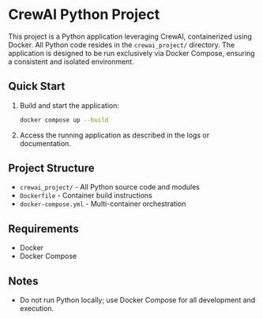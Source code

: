# CrewAI Python Project

This project is a Python application leveraging CrewAI, containerized using Docker. All Python code resides in the `crewai_project/` directory. The application is designed to be run exclusively via Docker Compose, ensuring a consistent and isolated environment.

## Quick Start

1. Build and start the application:
   ```sh
   docker compose up --build
   ```

2. Access the running application as described in the logs or documentation.

## Project Structure

- `crewai_project/` - All Python source code and modules
- `Dockerfile` - Container build instructions
- `docker-compose.yml` - Multi-container orchestration

## Requirements

- Docker
- Docker Compose

## Notes

- Do not run Python locally; use Docker Compose for all development and execution.